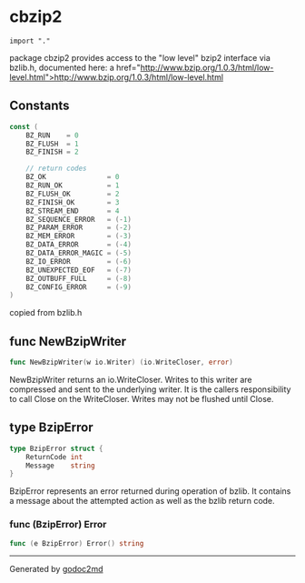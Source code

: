 
# cbzip2
    import "."

package cbzip2 provides access to the "low level" bzip2 interface
via bzlib.h, documented here: a href="http://www.bzip.org/1.0.3/html/low-level.html">http://www.bzip.org/1.0.3/html/low-level.html</a>




## Constants
``` go
const (
    BZ_RUN    = 0
    BZ_FLUSH  = 1
    BZ_FINISH = 2

    // return codes
    BZ_OK               = 0
    BZ_RUN_OK           = 1
    BZ_FLUSH_OK         = 2
    BZ_FINISH_OK        = 3
    BZ_STREAM_END       = 4
    BZ_SEQUENCE_ERROR   = (-1)
    BZ_PARAM_ERROR      = (-2)
    BZ_MEM_ERROR        = (-3)
    BZ_DATA_ERROR       = (-4)
    BZ_DATA_ERROR_MAGIC = (-5)
    BZ_IO_ERROR         = (-6)
    BZ_UNEXPECTED_EOF   = (-7)
    BZ_OUTBUFF_FULL     = (-8)
    BZ_CONFIG_ERROR     = (-9)
)
```
copied from bzlib.h



## func NewBzipWriter
``` go
func NewBzipWriter(w io.Writer) (io.WriteCloser, error)
```
NewBzipWriter returns an io.WriteCloser. Writes to this writer are
compressed and sent to the underlying writer.
It is the callers responsibility to call Close on the WriteCloser.
Writes may not be flushed until Close.



## type BzipError
``` go
type BzipError struct {
    ReturnCode int
    Message    string
}
```
BzipError represents an error returned during operation
of bzlib. It contains a message about the attempted action
as well as the bzlib return code.











### func (BzipError) Error
``` go
func (e BzipError) Error() string
```








- - -
Generated by [godoc2md](http://godoc.org/github.com/davecheney/godoc2md)